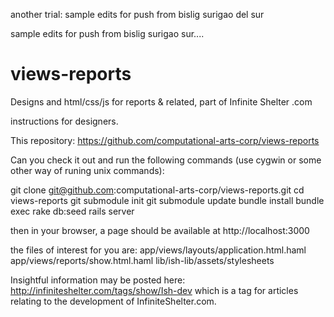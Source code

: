 another trial: sample edits for push from bislig surigao del sur

sample edits for push from bislig surigao sur....

views-reports
=============

Designs and html/css/js for reports &amp; related, part of Infinite Shelter .com

instructions for designers.

This repository: https://github.com/computational-arts-corp/views-reports

Can you check it out and run the following commands (use cygwin or some other way of runing unix commands):

git clone git@github.com:computational-arts-corp/views-reports.git
cd views-reports
git submodule init
git submodule update
bundle install
bundle exec rake db:seed
rails server

then in your browser, a page should be available at http://localhost:3000

the files of interest for you are:
app/views/layouts/application.html.haml
app/views/reports/show.html.haml
lib/ish-lib/assets/stylesheets

Insightful information may be posted here: http://infiniteshelter.com/tags/show/Ish-dev which is a tag for articles relating to the development of InfiniteShelter.com.